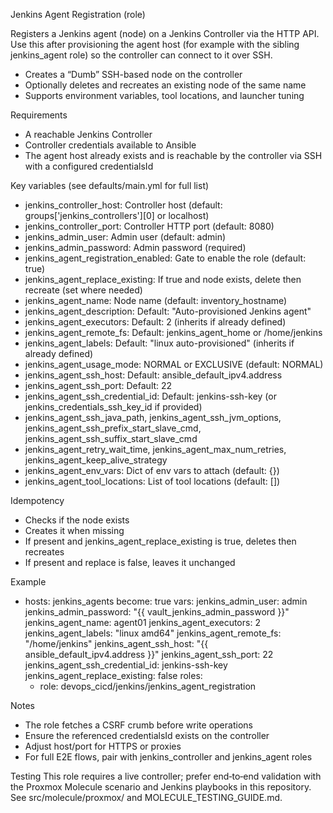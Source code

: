 Jenkins Agent Registration (role)

Registers a Jenkins agent (node) on a Jenkins Controller via the HTTP API. Use this after provisioning the agent host (for example with the sibling jenkins_agent role) so the controller can connect to it over SSH.

- Creates a “Dumb” SSH-based node on the controller
- Optionally deletes and recreates an existing node of the same name
- Supports environment variables, tool locations, and launcher tuning

Requirements
- A reachable Jenkins Controller
- Controller credentials available to Ansible
- The agent host already exists and is reachable by the controller via SSH with a configured credentialsId

Key variables (see defaults/main.yml for full list)
- jenkins_controller_host: Controller host (default: groups['jenkins_controllers'][0] or localhost)
- jenkins_controller_port: Controller HTTP port (default: 8080)
- jenkins_admin_user: Admin user (default: admin)
- jenkins_admin_password: Admin password (required)
- jenkins_agent_registration_enabled: Gate to enable the role (default: true)
- jenkins_agent_replace_existing: If true and node exists, delete then recreate (set where needed)
- jenkins_agent_name: Node name (default: inventory_hostname)
- jenkins_agent_description: Default: "Auto-provisioned Jenkins agent"
- jenkins_agent_executors: Default: 2 (inherits if already defined)
- jenkins_agent_remote_fs: Default: jenkins_agent_home or /home/jenkins
- jenkins_agent_labels: Default: "linux auto-provisioned" (inherits if already defined)
- jenkins_agent_usage_mode: NORMAL or EXCLUSIVE (default: NORMAL)
- jenkins_agent_ssh_host: Default: ansible_default_ipv4.address
- jenkins_agent_ssh_port: Default: 22
- jenkins_agent_ssh_credential_id: Default: jenkins-ssh-key (or jenkins_credentials_ssh_key_id if provided)
- jenkins_agent_ssh_java_path, jenkins_agent_ssh_jvm_options, jenkins_agent_ssh_prefix_start_slave_cmd, jenkins_agent_ssh_suffix_start_slave_cmd
- jenkins_agent_retry_wait_time, jenkins_agent_max_num_retries, jenkins_agent_keep_alive_strategy
- jenkins_agent_env_vars: Dict of env vars to attach (default: {})
- jenkins_agent_tool_locations: List of tool locations (default: [])

Idempotency
- Checks if the node exists
- Creates it when missing
- If present and jenkins_agent_replace_existing is true, deletes then recreates
- If present and replace is false, leaves it unchanged

Example
- hosts: jenkins_agents
  become: true
  vars:
    jenkins_admin_user: admin
    jenkins_admin_password: "{{ vault_jenkins_admin_password }}"
    jenkins_agent_name: agent01
    jenkins_agent_executors: 2
    jenkins_agent_labels: "linux amd64"
    jenkins_agent_remote_fs: "/home/jenkins"
    jenkins_agent_ssh_host: "{{ ansible_default_ipv4.address }}"
    jenkins_agent_ssh_port: 22
    jenkins_agent_ssh_credential_id: jenkins-ssh-key
    jenkins_agent_replace_existing: false
  roles:
    - role: devops_cicd/jenkins/jenkins_agent_registration

Notes
- The role fetches a CSRF crumb before write operations
- Ensure the referenced credentialsId exists on the controller
- Adjust host/port for HTTPS or proxies
- For full E2E flows, pair with jenkins_controller and jenkins_agent roles

Testing
This role requires a live controller; prefer end‑to‑end validation with the Proxmox Molecule scenario and Jenkins playbooks in this repository. See src/molecule/proxmox/ and MOLECULE_TESTING_GUIDE.md.